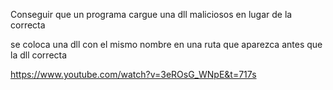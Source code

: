 Conseguir que un programa cargue una dll maliciosos en lugar de la correcta

se coloca una dll con el mismo nombre en una ruta que aparezca antes que la dll correcta

https://www.youtube.com/watch?v=3eROsG_WNpE&t=717s